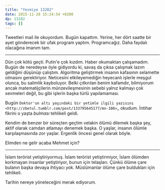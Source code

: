 ```yaml
---
title: "Yevmiye 13282"
date: 2015-11-28 15:24:54 +0200
dp: 13282
tags: []
---
```


Tweetleri mail ile okuyordum. Bugün kapattım. Yerine, her dört saatte bir ayet
gönderecek bir ufak program yaptım. Programcağız. Daha faydalı olacağına imanım
tam.

------

Dün çok kötü geçti. Putin'e çok kızdım. Haber okumaktan çalışamadım. Bugün de
neredeyse öyle gidiyordu ki, savaş da çıksa çalışmak lazım geldiğini düşünüp
çalıştım. Algoritma geliştirmek insanın kafasının selamette olmasını
gerektiriyor. Neticesini etkileyemediğin heyecanlı işlerle meşgul olunca, bu
salimlik kayboluyor. Belki çıtkırılan benim kafamdır, bilmiyorum ancak
matematijçilerin münzevileşmesinin sebebi yalnız kalmayı çok sevmeleri değil, bu
gibi işlerin başka türlü yapılamaması.

Bugün `Doktor'un altı yaşındaki bir yetimle ilgili yazısını
<http://zbetul.tumblr.com/post/133795645177/mn-106>`_ okudum. İntihar fikrini o
yaşta *bulması* tehlikeli geldi. 

Kendim de benzer bir süreçten geçtim velakin ölümü dilemek başka şey, aktif
olarak camdan atlamayı denemek başka. O yaşlar, insanın ölümle karşılaşmasında
zor yaşlar. Ergenlik öncesi genel olarak böyle.

Elimden ne gelir acaba Mehmet için?

------

İslam terörist yetiştiriyormuş. İslam terörist yetiştirmiyor, İslam ölümden
korkmayan insanlar yetiştiriyor, bunun için telaşları. Çünkü ölüme çare bulanın
başka devaya ihtiyacı yok. Müslümanlar ölüme çare buldukları için tehlikeli.

Tarihin nereye yöneleceğini merak ediyorum.


